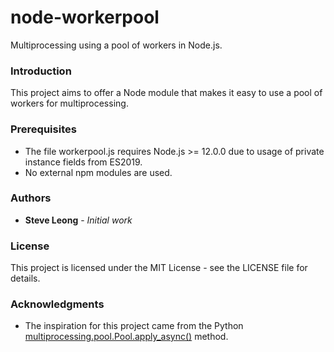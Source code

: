 # node-workerpool
Multiprocessing using a pool of workers in Node.js.

### Introduction
This project aims to offer a Node module that makes it easy to use a pool of workers for multiprocessing.

### Prerequisites
- The file workerpool.js requires Node.js >= 12.0.0 due to usage of private instance fields from ES2019.
- No external npm modules are used.

### Authors
* **Steve Leong** - *Initial work*

### License
This project is licensed under the MIT License - see the LICENSE file for details.

### Acknowledgments
* The inspiration for this project came from the Python [multiprocessing.pool.Pool.apply_async()](https://docs.python.org/3.7/library/multiprocessing.html#multiprocessing.pool.Pool.apply_async) method.
